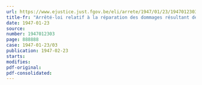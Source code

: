 ```yaml
---
url: https://www.ejustice.just.fgov.be/eli/arrete/1947/01/23/1947012303/justel
title-fr: "Arrêté-loi relatif à la réparation des dommages résultant des accidents du travail survenus aux prisonniers de guerre occupés par des entreprises privées ou publiques"
date: 1947-01-23
source:
number: 1947012303
page: 888888
case: 1947-01-23/03
publication: 1947-02-23
starts:
modifies:
pdf-original:
pdf-consolidated:
---
```


